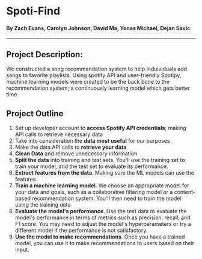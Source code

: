 # **Spoti-Find**
#### By Zach Evans, Carolyn Johnson, David Ma, Yonas Michael, Dejan Savic
***
## **Project Description:**
We constructed a song recommendation system to help induividuals add songs to favorite playlists. Using spotify API and user-friendly Spotipy, machine learning models were created to be the back bone to the recommendation system; a continuously learning model which gets better time. 

## Project Outline
1. Set up developer account to **access Spotify API credentials**; making API calls to retrieve necessary data 
2. Take into consideration the **data most useful** for our purposes
3. Make the data API calls to **retrieve your data**
4. **Clean Data** and remove unnecessary information
5. **Split the data** into training and test sets. You'll use the training set to train your model, and the test set to evaluate its performance.
6. **Extract features from the data**. Making sure the ML models can use the features
7. **Train a machine learning model**. We choose an appropriate model for your data and goals, such as a collaborative filtering model or a content-based recommendation system. You'll then need to train the model using the training data
8. **Evaluate the model's performance**. Use the test data to evaluate the model's performance in terms of metrics such as precision, recall, and F1 score. You may need to adjust the model's hyperparameters or try a different model if the performance is not satisfactory.
9. **Use the model to make recommendations**. Once you have a trained model, you can use it to make recommendations to users based on their input.


